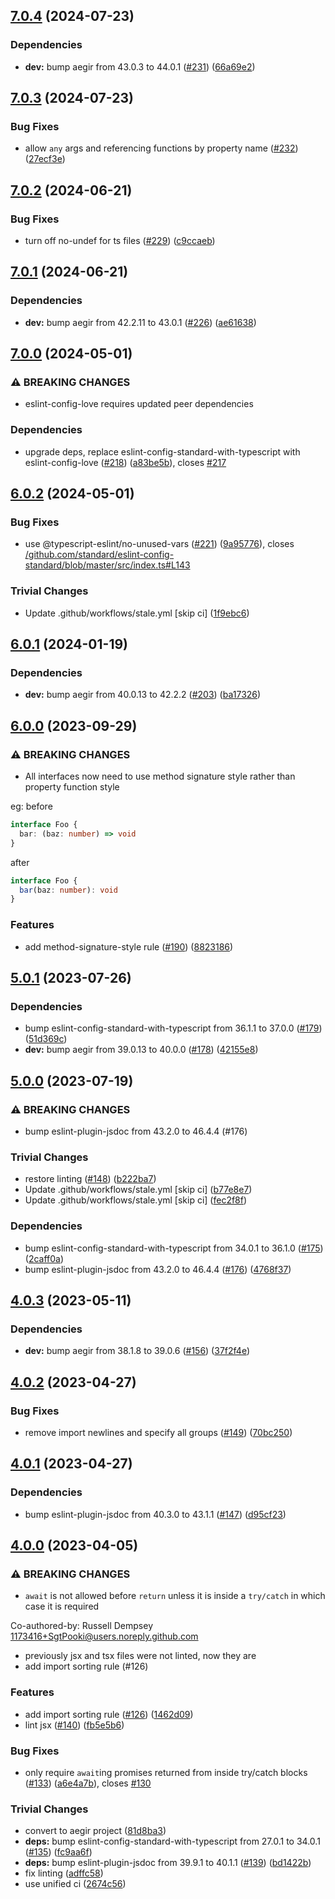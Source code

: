 ## [7.0.4](https://github.com/ipfs/eslint-config-ipfs/compare/v7.0.3...v7.0.4) (2024-07-23)

### Dependencies

* **dev:** bump aegir from 43.0.3 to 44.0.1 ([#231](https://github.com/ipfs/eslint-config-ipfs/issues/231)) ([66a69e2](https://github.com/ipfs/eslint-config-ipfs/commit/66a69e2525e0b37767ea1aa759581c87b57472f6))

## [7.0.3](https://github.com/ipfs/eslint-config-ipfs/compare/v7.0.2...v7.0.3) (2024-07-23)


### Bug Fixes

* allow `any` args and referencing functions by property name ([#232](https://github.com/ipfs/eslint-config-ipfs/issues/232)) ([27ecf3e](https://github.com/ipfs/eslint-config-ipfs/commit/27ecf3e4055cd229339c62cc1a941e96a4e22852))

## [7.0.2](https://github.com/ipfs/eslint-config-ipfs/compare/v7.0.1...v7.0.2) (2024-06-21)


### Bug Fixes

* turn off no-undef for ts files ([#229](https://github.com/ipfs/eslint-config-ipfs/issues/229)) ([c9ccaeb](https://github.com/ipfs/eslint-config-ipfs/commit/c9ccaeb3ee79e2b670c50f56fe10e5bb925785e3))

## [7.0.1](https://github.com/ipfs/eslint-config-ipfs/compare/v7.0.0...v7.0.1) (2024-06-21)


### Dependencies

* **dev:** bump aegir from 42.2.11 to 43.0.1 ([#226](https://github.com/ipfs/eslint-config-ipfs/issues/226)) ([ae61638](https://github.com/ipfs/eslint-config-ipfs/commit/ae61638e32107feef038320e0a6915ba6d19ff87))

## [7.0.0](https://github.com/ipfs/eslint-config-ipfs/compare/v6.0.2...v7.0.0) (2024-05-01)


### ⚠ BREAKING CHANGES

* eslint-config-love requires updated peer dependencies

### Dependencies

* upgrade deps, replace eslint-config-standard-with-typescript with eslint-config-love ([#218](https://github.com/ipfs/eslint-config-ipfs/issues/218)) ([a83be5b](https://github.com/ipfs/eslint-config-ipfs/commit/a83be5bd51eee32c7a8218912ba3c2f22c1eae1c)), closes [#217](https://github.com/ipfs/eslint-config-ipfs/issues/217)

## [6.0.2](https://github.com/ipfs/eslint-config-ipfs/compare/v6.0.1...v6.0.2) (2024-05-01)


### Bug Fixes

* use @typescript-eslint/no-unused-vars ([#221](https://github.com/ipfs/eslint-config-ipfs/issues/221)) ([9a95776](https://github.com/ipfs/eslint-config-ipfs/commit/9a957762f5fc9123cd4265fe6204f0fb40c3da0c)), closes [/github.com/standard/eslint-config-standard/blob/master/src/index.ts#L143](https://github.com/ipfs//github.com/standard/eslint-config-standard/blob/master/src/index.ts/issues/L143)


### Trivial Changes

* Update .github/workflows/stale.yml [skip ci] ([1f9ebc6](https://github.com/ipfs/eslint-config-ipfs/commit/1f9ebc65974d1ffb210234e7d4ba9cefaa0d6176))

## [6.0.1](https://github.com/ipfs/eslint-config-ipfs/compare/v6.0.0...v6.0.1) (2024-01-19)


### Dependencies

* **dev:** bump aegir from 40.0.13 to 42.2.2 ([#203](https://github.com/ipfs/eslint-config-ipfs/issues/203)) ([ba17326](https://github.com/ipfs/eslint-config-ipfs/commit/ba173267e7c727a19a6c4ea8ec67cc73f677c0ef))

## [6.0.0](https://github.com/ipfs/eslint-config-ipfs/compare/v5.0.1...v6.0.0) (2023-09-29)


### ⚠ BREAKING CHANGES

* All interfaces now need to use method signature style rather than property function style

eg:
before
```ts
interface Foo {
  bar: (baz: number) => void
}
```
after
```ts
interface Foo {
  bar(baz: number): void
}
```

### Features

* add method-signature-style rule ([#190](https://github.com/ipfs/eslint-config-ipfs/issues/190)) ([8823186](https://github.com/ipfs/eslint-config-ipfs/commit/88231860087f4ff4f7c8118a84c8f64bcc81f7d0))

## [5.0.1](https://github.com/ipfs/eslint-config-ipfs/compare/v5.0.0...v5.0.1) (2023-07-26)


### Dependencies

* bump eslint-config-standard-with-typescript from 36.1.1 to 37.0.0 ([#179](https://github.com/ipfs/eslint-config-ipfs/issues/179)) ([51d369c](https://github.com/ipfs/eslint-config-ipfs/commit/51d369c9ebf1fd4c7b4946c68a9158b9d78f02e9))
* **dev:** bump aegir from 39.0.13 to 40.0.0 ([#178](https://github.com/ipfs/eslint-config-ipfs/issues/178)) ([42155e8](https://github.com/ipfs/eslint-config-ipfs/commit/42155e836dad27f1654a26661f6005ea4f03b7f9))

## [5.0.0](https://github.com/ipfs/eslint-config-ipfs/compare/v4.0.3...v5.0.0) (2023-07-19)


### ⚠ BREAKING CHANGES

* bump eslint-plugin-jsdoc from 43.2.0 to 46.4.4 (#176)

### Trivial Changes

* restore linting ([#148](https://github.com/ipfs/eslint-config-ipfs/issues/148)) ([b222ba7](https://github.com/ipfs/eslint-config-ipfs/commit/b222ba7221bffda51e66e4c3de5b98a36659bf4b))
* Update .github/workflows/stale.yml [skip ci] ([b77e8e7](https://github.com/ipfs/eslint-config-ipfs/commit/b77e8e75456346245fd5854b62399e9dc86a2d02))
* Update .github/workflows/stale.yml [skip ci] ([fec2f8f](https://github.com/ipfs/eslint-config-ipfs/commit/fec2f8ffde1021e1e4224738e60f431b57970e74))


### Dependencies

* bump eslint-config-standard-with-typescript from 34.0.1 to 36.1.0 ([#175](https://github.com/ipfs/eslint-config-ipfs/issues/175)) ([2caff0a](https://github.com/ipfs/eslint-config-ipfs/commit/2caff0aabb9e5c4316a4c8e69c644d288e5fd8b6))
* bump eslint-plugin-jsdoc from 43.2.0 to 46.4.4 ([#176](https://github.com/ipfs/eslint-config-ipfs/issues/176)) ([4768f37](https://github.com/ipfs/eslint-config-ipfs/commit/4768f37f13b3fde42f394333ec6af134113e3d24))

## [4.0.3](https://github.com/ipfs/eslint-config-ipfs/compare/v4.0.2...v4.0.3) (2023-05-11)


### Dependencies

* **dev:** bump aegir from 38.1.8 to 39.0.6 ([#156](https://github.com/ipfs/eslint-config-ipfs/issues/156)) ([37f2f4e](https://github.com/ipfs/eslint-config-ipfs/commit/37f2f4ed5d9324a521a5f7d1b1e4b6d9758a5ce7))

## [4.0.2](https://github.com/ipfs/eslint-config-ipfs/compare/v4.0.1...v4.0.2) (2023-04-27)


### Bug Fixes

* remove import newlines and specify all groups ([#149](https://github.com/ipfs/eslint-config-ipfs/issues/149)) ([70bc250](https://github.com/ipfs/eslint-config-ipfs/commit/70bc2500e15124901c4ae95af8c74c6b3e780107))

## [4.0.1](https://github.com/ipfs/eslint-config-ipfs/compare/v4.0.0...v4.0.1) (2023-04-27)


### Dependencies

* bump eslint-plugin-jsdoc from 40.3.0 to 43.1.1 ([#147](https://github.com/ipfs/eslint-config-ipfs/issues/147)) ([d95cf23](https://github.com/ipfs/eslint-config-ipfs/commit/d95cf2336cb5707db79dccaafad617e6ac7e261e))

## [4.0.0](https://github.com/ipfs/eslint-config-ipfs/compare/v3.1.7...v4.0.0) (2023-04-05)


### ⚠ BREAKING CHANGES

* `await` is not allowed before `return` unless it is inside a `try/catch` in which case it is required

Co-authored-by: Russell Dempsey <1173416+SgtPooki@users.noreply.github.com>
* previously jsx and tsx files were not linted, now they are
* add import sorting rule (#126)

### Features

* add import sorting rule ([#126](https://github.com/ipfs/eslint-config-ipfs/issues/126)) ([1462d09](https://github.com/ipfs/eslint-config-ipfs/commit/1462d096c8bd13af22ebe9ab6ef317996dc488c7))
* lint jsx ([#140](https://github.com/ipfs/eslint-config-ipfs/issues/140)) ([fb5e5b6](https://github.com/ipfs/eslint-config-ipfs/commit/fb5e5b6120cff5419faab4648a45855824eb46ae))


### Bug Fixes

* only require `await`ing promises returned from inside try/catch blocks ([#133](https://github.com/ipfs/eslint-config-ipfs/issues/133)) ([a6e4a7b](https://github.com/ipfs/eslint-config-ipfs/commit/a6e4a7b26eb43f829efb6b0202bf8fc7b397341a)), closes [#130](https://github.com/ipfs/eslint-config-ipfs/issues/130)


### Trivial Changes

* convert to aegir project ([81d8ba3](https://github.com/ipfs/eslint-config-ipfs/commit/81d8ba310dd48432a8991bc48fb805bf7cea4958))
* **deps:** bump eslint-config-standard-with-typescript from 27.0.1 to 34.0.1 ([#135](https://github.com/ipfs/eslint-config-ipfs/issues/135)) ([fc9aa6f](https://github.com/ipfs/eslint-config-ipfs/commit/fc9aa6f589131403753617e8a1f5f0c770d67d19))
* **deps:** bump eslint-plugin-jsdoc from 39.9.1 to 40.1.1 ([#139](https://github.com/ipfs/eslint-config-ipfs/issues/139)) ([bd1422b](https://github.com/ipfs/eslint-config-ipfs/commit/bd1422ba1ce171a20dbf74660f2f17d5eca538c4))
* fix linting ([adffc58](https://github.com/ipfs/eslint-config-ipfs/commit/adffc585b2006594a79122c2982da2e92408ccf6))
* use unified ci ([2674c56](https://github.com/ipfs/eslint-config-ipfs/commit/2674c56dfe0e0f05e0496030904e6c2b98147cd6))
